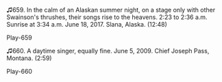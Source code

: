 ♫659. In the calm of an Alaskan summer night, on a stage only with other
Swainson's thrushes, their songs rise to the heavens. 2:23 to 2:36
a.m. Sunrise at 3:34 a.m. June 18, 2017.
Slana, Alaska. (12:48)

Play-659

♫660. A daytime singer, equally fine. June 5, 2009. Chief Joseph Pass,
Montana. (2:59)

Play-660
